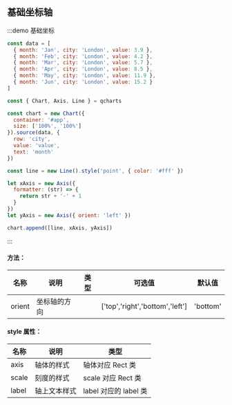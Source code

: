 ## 基础坐标轴

:::demo 基础坐标

```javascript
const data = [
  { month: 'Jan', city: 'London', value: 3.9 },
  { month: 'Feb', city: 'London', value: 4.2 },
  { month: 'Mar', city: 'London', value: 5.7 },
  { month: 'Apr', city: 'London', value: 8.5 },
  { month: 'May', city: 'London', value: 11.9 },
  { month: 'Jun', city: 'London', value: 15.2 }
]

const { Chart, Axis, Line } = qcharts

const chart = new Chart({
  container: '#app',
  size: ['100%', '100%']
}).source(data, {
  row: 'city',
  value: 'value',
  text: 'month'
})

const line = new Line().style('point', { color: '#fff' })

let xAxis = new Axis({
  formatter: (str) => {
    return str + '-' + 1
  }
})
let yAxis = new Axis({ orient: 'left' })

chart.append([line, xAxis, yAxis])
```

:::

#### 方法：

| 名称   | 说明         | 类型 | 可选值                          | 默认值   |
| ------ | ------------ | ---- | ------------------------------- | -------- |
| orient | 坐标轴的方向 |      | ['top','right','bottom','left'] | 'bottom' |

#### style 属性：

| 名称  | 说明         | 类型                  |
| ----- | ------------ | --------------------- |
| axis  | 轴体的样式   | 轴体对应 Rect 类      |
| scale | 刻度的样式   | scale 对应 Rect 类    |
| label | 轴上文本样式 | label 对应的 label 类 |
